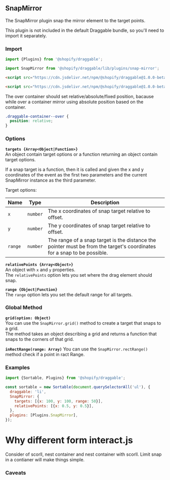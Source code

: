 ## SnapMirror

The SnapMirror plugin snap the mirror element to the target points.

This plugin is not included in the default Draggable bundle, so you'll need to import it separately.

<!-- add a gif / video ? -->

<!-- Inspired by interact.js -->

### Import

```js
import {Plugins} from '@shopify/draggable';
```

```js
import SnapMirror from '@shopify/draggable/lib/plugins/snap-mirror';
```

```html
<script src="https://cdn.jsdelivr.net/npm/@shopify/draggable@1.0.0-beta.x/lib/plugins.js"></script>
```

```html
<script src="https://cdn.jsdelivr.net/npm/@shopify/draggable@1.0.0-beta.x/lib/plugins/snap-mirror.js"></script>
```

The over container should set relative/absolute/fixed position, bacause while over a container mirror using absolute position based on the container.

```css
.draggable-container--over {
  position: relative;
}
```

### Options

**`targets {Array<Object|Function>}`**  
An object contain target options or a function returning an object contain target options.

If a snap target is a function, then it is called and given the x and y coordinates of the event as the first two parameters and the current SnapMirror instance as the third parameter.

Target options:

| Name    | Type     | Description                                                                                                             |
| ------- | -------- | ----------------------------------------------------------------------------------------------------------------------- |
| `x`     | `number` | The x coordinates of snap target relative to offset.                                                                    |
| `y`     | `number` | The y coordinates of snap target relative to offset.                                                                    |
| `range` | `number` | The range of a snap target is the distance the pointer must be from the target's coordinates for a snap to be possible. |

<!--
no longer need
**`offset {string|Object}`**
A string `container` or an object with `x` and `y` properties.
The `offset` option lets you shift the coordinates of the targets.

If using `container`, offset will set to the upper left corner coordinates of the current source container.
-->

**`relativePoints {Array<Object>}`**  
An object with `x` and `y` properties.  
The `relativePoints` option lets you set where the drag element should snap.

**`range {Object|Function}`**  
The `range` option lets you set the default range for all targets.

### Global Method

**`grid(option: Object)`**  
You can use the `SnapMirror.grid()` method to create a target that snaps to a grid.  
The method takes an object describing a grid and returns a function that snaps to the corners of that grid.

**`inRectRange(range: Array)`**
You can use the `SnapMirror.rectRange()` method check if a point in ract Range.

### Examples

```js
import {Sortable, Plugins} from '@shopify/draggable';

const sortable = new Sortable(document.querySelectorAll('ul'), {
  draggable: 'li',
  SnapMirror: {
    targets: [{x: 100, y: 100, range: 50}],
    relativePoints: [{x: 0.5, y: 0.5}],
  },
  plugins: [Plugins.SnapMirror],
});
```

# Why different form interact.js

Consider of scorll, nest container and nest container with scorll. Limit snap in a contianer will make things simple.

### Caveats
